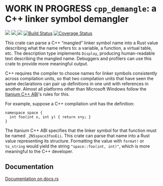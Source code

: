# WORK IN PROGRESS `cpp_demangle`: a C++ linker symbol demangler

[![](https://docs.rs/cpp_demangle/badge.svg)](https://docs.rs/cpp_demangle/) [![](http://meritbadge.herokuapp.com/cpp_demangle) ![](https://img.shields.io/crates/d/cpp_demangle.png)](https://crates.io/crates/cpp_demangle) [![Build Status](https://travis-ci.org/fitzgen/cpp_demangle.png?branch=master)](https://travis-ci.org/fitzgen/cpp_demangle) [![Coverage Status](https://coveralls.io/repos/github/fitzgen/cpp_demangle/badge.svg?branch=master)](https://coveralls.io/github/fitzgen/cpp_demangle?branch=master)

This crate can parse a C++ “mangled” linker symbol name into a Rust value
describing what the name refers to: a variable, a function, a virtual table,
etc. The description type implements `Display`, producing human-readable text
describing the mangled name. Debuggers and profilers can use this crate to
provide more meaningful output.

C++ requires the compiler to choose names for linker symbols consistently across
compilation units, so that two compilation units that have seen the same
declarations can pair up definitions in one unit with references in another.
Almost all platforms other than Microsoft Windows follow the
[Itanium C++ ABI][itanium]'s rules for this.

[itanium]: http://mentorembedded.github.io/cxx-abi/abi.html#mangling

For example, suppose a C++ compilation unit has the definition:

    namespace space {
      int foo(int x, int y) { return x+y; }
    }

The Itanium C++ ABI specifies that the linker symbol for that function must be
named `_ZN5space3fooEii`. This crate can parse that name into a Rust value
representing its structure. Formatting the value with `format!` or `to_string`
would yield the string `"space::foo(int, int)"`, which is more meaningful to the
C++ developer.

## Documentation

[Documentation on docs.rs](https://docs.rs/cpp_demangle)
